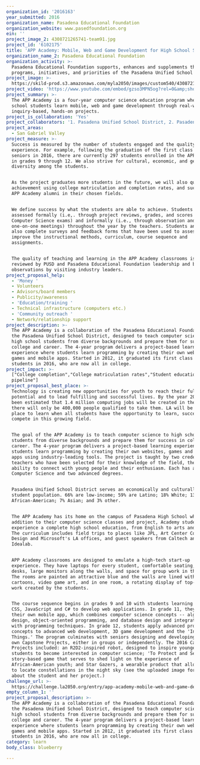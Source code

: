 ```yaml
---
organization_id: '2016163'
year_submitted: 2016
organization_name: Pasadena Educational Foundation
organization_website: www.pasedfoundation.org
ein: ''
project_image_2: 4308721265741-team91.jpg
project_id: '6102175'
title: 'APP Academy: Mobile, Web and Game Development for High School Students'
organization_name_2: Pasadena Educational Foundation
organization_activity: >-
  Pasadena Educational Foundation supports, enhances and supplements the
  programs, initiatives, and priorities of the Pasadena Unified School District.
project_image: >-
  https://skild-prod.s3.amazonaws.com/myla2050/images/custom540/4308721265741-team91.jpg
project_video: 'https://www.youtube.com/embed/gzso3MPN5og?rel=0&amp;showinfo=0'
project_summary: >-
  The APP Academy is a four-year computer science education program where high
  school students learn mobile, web and game development through real-world,
  inquiry-based, hands-on projects.
project_is_collaboration: 'Yes'
project_collaborators: '1. Pasadena Unified School District, 2. Pasadena Chamber of Commerce'
project_areas:
  - San Gabriel Valley
project_measure: >-
  Success is measured by the number of students engaged and the quality of their
  experience. For example, following the graduation of the first class of 17
  seniors in 2016, there are currently 297 students enrolled in the APP Academy
  in grades 9 through 12. We also strive for cultural, economic, and gender
  diversity among the students.


  As the project graduates more students in the future, we will also quantify
  achievement using college matriculation and completion rates, and success of
  APP Academy alumni in their chosen fields.


  We define success by what the students are able to achieve. Students are
  assessed formally (i.e,. through project reviews, grades, and scores on AP
  Computer Science exams) and informally (i.e., through observation and
  one-on-one meetings) throughout the year by the teachers. Students and parents
  also complete surveys and feedback forms that have been used to assess and
  improve the instructional methods, curriculum, course sequence and
  assignments. 


  The quality of teaching and learning in the APP Academy classrooms is also
  reviewed by PUSD and Pasadena Educational Foundation leadership and by
  observations by visiting industry leaders.
project_proposal_help:
  - 'Money '
  - Volunteers
  - Advisors/board members
  - Publicity/awareness
  - 'Education/training '
  - Technical infrastructure (computers etc.)
  - 'Community outreach '
  - Network/relationship support
project_description: >-
  The APP Academy is a collaboration of the Pasadena Educational Foundation and
  the Pasadena Unified School District, designed to teach computer science to
  high school students from diverse backgrounds and prepare them for success in
  college and career. The 4-year program delivers a project-based learning
  experience where students learn programming by creating their own websites,
  games and mobile apps. Started in 2012, it graduated its first class of
  students in 2016, who are now all in college.
project_impact: >-
  ["College completion","College matriculation rates","Student education
  pipeline"]
project_proposal_best_place: >-
  Technology is creating new opportunities for youth to reach their full
  potential and to lead fulfilling and successful lives. By the year 2020 it has
  been estimated that 1.4 million computing jobs will be created in the US, but
  there will only be 400,000 people qualified to take them. LA will be the best
  place to learn when all students have the opportunity to learn, succeed, and
  compete in this growing field.


  The goal of the APP Academy is to teach computer science to high school
  students from diverse backgrounds and prepare them for success in college and
  career. The 4-year program delivers a project-based learning experience where
  students learn programming by creating their own websites, games and mobile
  apps using industry-leading tools. The project is taught by two credentialed
  teachers who have been selected for their knowledge of the field, their
  ability to connect with young people and their enthusiasm. Each has a BS in
  Computer Science and two advanced degrees. 


  Pasadena Unified School District serves an economically and culturally diverse
  student population. 66% are low-income; 59% are Latino; 18% White; 13%
  African-American; 7% Asian; and 3% other.


  The APP Academy has its home on the campus of Pasadena High School where, in
  addition to their computer science classes and project, Academy students
  experience a complete high school education, from English to arts and music.
  The curriculum includes field trips to places like JPL, Art Center College of
  Design and Microsoft's LA offices, and guest speakers from Caltech and
  Idealab.


  APP Academy classrooms are designed to emulate a high-tech start-up
  experience. They have laptops for every student, comfortable seating, spacious
  desks, large monitors along the walls, and space for group work in the center.
  The rooms are painted an attractive blue and the walls are lined with
  cartoons, video game art, and in one room, a rotating display of top-quality
  work created by the students.


  The course sequence begins in grades 9 and 10 with students learning HTML,
  CSS, JavaScript and C# to develop web applications. In grade 11, they create
  their own mobile app, which combines computer science concepts -- algorithm
  design, object-oriented programming, and database design and integration --
  with programming techniques. In grade 12, students apply advanced programming
  concepts to advanced web development, 3D game development and the 'Internet of
  Things.' The program culminates with seniors designing and developing their
  own Capstone Projects, either in groups or independently. The 2016 Capstone
  Projects included: an R2D2-inspired robot, designed to inspire younger
  students to become interested in computer science; 'To Protect and Serve,” a
  story-based game that serves to shed light on the experience of
  African-American youth; and Star Gazers, a wearable product that allows users
  to locate constellations in the night sky (see the uploaded image for details
  about the student and her project.)
challenge_url: >-
  https://challenge.la2050.org/entry/app-academy-mobile-web-and-game-development-for-high-school-students
empty_column_1: ''
project_proposal_description: >-
  The APP Academy is a collaboration of the Pasadena Educational Foundation and
  the Pasadena Unified School District, designed to teach computer science to
  high school students from diverse backgrounds and prepare them for success in
  college and career. The 4-year program delivers a project-based learning
  experience where students learn programming by creating their own websites,
  games and mobile apps. Started in 2012, it graduated its first class of
  students in 2016, who are now all in college.
category: learn
body_class: blueberry

---
```

